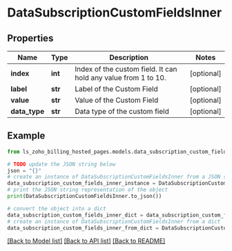 # DataSubscriptionCustomFieldsInner


## Properties

Name | Type | Description | Notes
------------ | ------------- | ------------- | -------------
**index** | **int** | Index of the custom field. It can hold any value from 1 to 10. | [optional] 
**label** | **str** | Label of the Custom Field | [optional] 
**value** | **str** | Value of the Custom Field | [optional] 
**data_type** | **str** | Data type of the custom field | [optional] 

## Example

```python
from ls_zoho_billing_hosted_pages.models.data_subscription_custom_fields_inner import DataSubscriptionCustomFieldsInner

# TODO update the JSON string below
json = "{}"
# create an instance of DataSubscriptionCustomFieldsInner from a JSON string
data_subscription_custom_fields_inner_instance = DataSubscriptionCustomFieldsInner.from_json(json)
# print the JSON string representation of the object
print(DataSubscriptionCustomFieldsInner.to_json())

# convert the object into a dict
data_subscription_custom_fields_inner_dict = data_subscription_custom_fields_inner_instance.to_dict()
# create an instance of DataSubscriptionCustomFieldsInner from a dict
data_subscription_custom_fields_inner_from_dict = DataSubscriptionCustomFieldsInner.from_dict(data_subscription_custom_fields_inner_dict)
```
[[Back to Model list]](../README.md#documentation-for-models) [[Back to API list]](../README.md#documentation-for-api-endpoints) [[Back to README]](../README.md)


